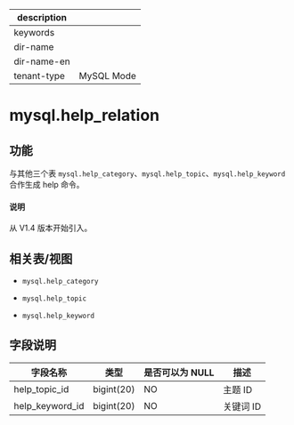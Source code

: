 |description||
|---|---|
|keywords||
|dir-name||
|dir-name-en||
|tenant-type|MySQL Mode|

# mysql.help_relation

## 功能

与其他三个表 `mysql.help_category`、`mysql.help_topic`、`mysql.help_keyword` 合作生成 help 命令。

<main id="notice" type='explain'>
  <h4>说明</h4>
  <p>从 V1.4 版本开始引入。</p>
</main>

## 相关表/视图

* `mysql.help_category`

* `mysql.help_topic`

* `mysql.help_keyword`

## 字段说明

|    **字段名称**     |   **类型**   | **是否可以为 NULL** | **描述** |
|-----------------|------------|----------------|--------|
| help_topic_id   | bigint(20) | NO             | 主题  ID |
| help_keyword_id | bigint(20) | NO             | 关键词 ID |
